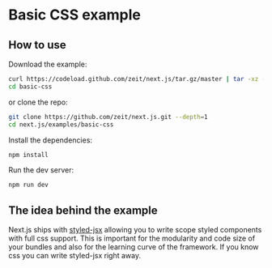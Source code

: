 
# Basic CSS example

## How to use

Download the example:

```bash
curl https://codeload.github.com/zeit/next.js/tar.gz/master | tar -xz --strip=2 next.js-master/examples/basic-css
cd basic-css
```

or clone the repo:

```bash
git clone https://github.com/zeit/next.js.git --depth=1
cd next.js/examples/basic-css
```

Install the dependencies:

```bash
npm install
```

Run the dev server:

```bash
npm run dev
```

## The idea behind the example

Next.js ships with [styled-jsx](https://github.com/zeit/styled-jsx) allowing you
to write scope styled components with full css support. This is important for
the modularity and code size of your bundles and also for the learning curve of the framework. If you know css you can write styled-jsx right away.

